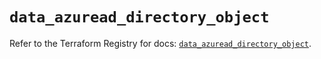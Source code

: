 # `data_azuread_directory_object`

Refer to the Terraform Registry for docs: [`data_azuread_directory_object`](https://registry.terraform.io/providers/hashicorp/azuread/2.53.0/docs/data-sources/directory_object).

